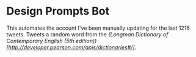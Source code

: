 Design Prompts Bot
=========================

This automates the account I've been manually updating for the last 1216 tweets. Tweets a random word from the *(Longman Dictionary of Contemporary English (5th edition))[http://developer.pearson.com/apis/dictionaries#/]*.

